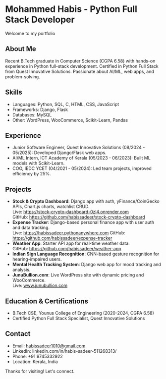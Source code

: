 # Mohammed Habis - Python Full Stack Developer

Welcome to my portfolio

## About Me
Recent B.Tech graduate in Computer Science (CGPA 6.58) with hands-on experience in Python full-stack development. Certified in Python Full Stack from Quest Innovative Solutions. Passionate about AI/ML, web apps, and problem-solving.

## Skills
- Languages: Python, SQL, C, HTML, CSS, JavaScript
- Frameworks: Django, Flask
- Databases: MySQL
- Other: WordPress, WooCommerce, Scikit-Learn, Pandas

## Experience
- Junior Software Engineer, Quest Innovative Solutions (08/2024 - 05/2025): Developed Django/Flask web apps.
- AI/ML Intern, ICT Academy of Kerala (05/2023 - 06/2023): Built ML models with Scikit-Learn.
- COO, IEDC YCET (04/2021 - 05/2024): Led team projects, improved efficiency by 25%.

## Projects
- **Stock & Crypto Dashboard**: Django app with auth, yFinance/CoinGecko APIs, Chart.js charts, watchlist CRUD.  
  Live: https://stock-crypto-dashboard-0zl4.onrender.com  
  GitHub: https://github.com/habissadeer/stock-crypto-dashboard
- **Expense Tracker**: Django-based personal finance app with user auth and data tracking.  
  Live: https://habissadeer.pythonanywhere.com
  GitHub: https://github.com/habissadeer/expense-tracker
- **Weather App**: Starter API app for real-time weather data.  
  GitHub: https://github.com/habissadeer/weather-app
- **Indian Sign Language Recognition**: CNN-based gesture recognition for hearing-impaired users.
- **Mental Health Tracking System**: Django web app for mood tracking and analysis.
- **JunuBullion.com**: Live WordPress site with dynamic pricing and WooCommerce.  
  Live: www.junubullion.com

## Education & Certifications
- B.Tech CSE, Younus College of Engineering (2020-2024, CGPA 6.58)
- Certified Python Full Stack Specialist, Quest Innovative Solutions

## Contact
- Email: habissadeer1010@gmail.com
- LinkedIn: linkedin.com/in/habis-sadeer-511268313/
- Phone: +91 9745332922
- Location: Kerala, India

Thanks for visiting! Let's connect.
